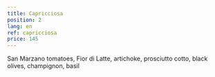 ```yaml
---
title: Capricciosa
position: 2
lang: en
ref: capricciosa
price: 145
---
```


San Marzano tomatoes, Fior di Latte, artichoke, prosciutto cotto, black olives, champignon, basil
